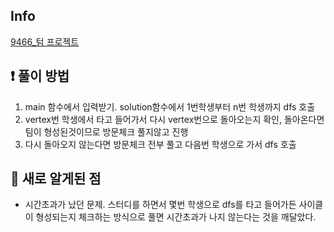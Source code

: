 ## Info
<a href="https://www.acmicpc.net/problem/9466" rel="nofollow">9466_텀 프로젝트</a>

## ❗ 풀이 방법
1. main 함수에서 입력받기. solution함수에서 1번학생부터 n번 학생까지 dfs 호출
2. vertex번 학생에서 타고 들어가서 다시 vertex번으로 돌아오는지 확인, 돌아온다면 팀이 형성된것이므로 방문체크 풀지않고 진행
3. 다시 돌아오지 않는다면 방문체크 전부 풀고 다음번 학생으로 가서 dfs 호출

## 🙂 새로 알게된 점

* 시간초과가 났던 문제. 스터디를 하면서 몇번 학생으로 dfs를 타고 들어가든 사이클이 형성되는지 체크하는 방식으로 풀면 시간초과가 나지 않는다는 것을 깨달았다.

